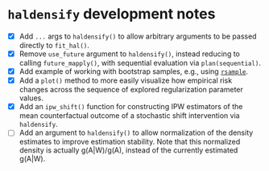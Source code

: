 # `haldensify` development notes

- [x] Add `...` args to `haldensify()` to allow arbitrary arguments to be
  passed directly to `fit_hal()`.
- [x] Remove `use_future` argument to `haldensify()`, instead reducing to
  calling `future_mapply()`, with sequential evaluation via `plan(sequential)`.
- [x] Add example of working with bootstrap samples, e.g., using
  [`rsample`](https://rsample.tidymodels.org/reference/bootstraps.html).
- [x] Add a `plot()` method to more easily visualize how empirical risk changes
  across the sequence of explored regularization parameter values.
- [x] Add an `ipw_shift()` function for constructing IPW estimators of the mean
  counterfactual outcome of a stochastic shift intervention via `haldensify`.
- [ ] Add an argument to `haldensify()` to allow normalization of the density
  estimates to improve estimation stability. Note that this normalized density
  is actually g(A|W)/g(A), instead of the currently estimated g(A|W).
